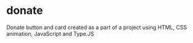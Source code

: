 # donate
Donate button and card created as a part of a project using HTML, CSS animation, JavaScript and Type.JS
